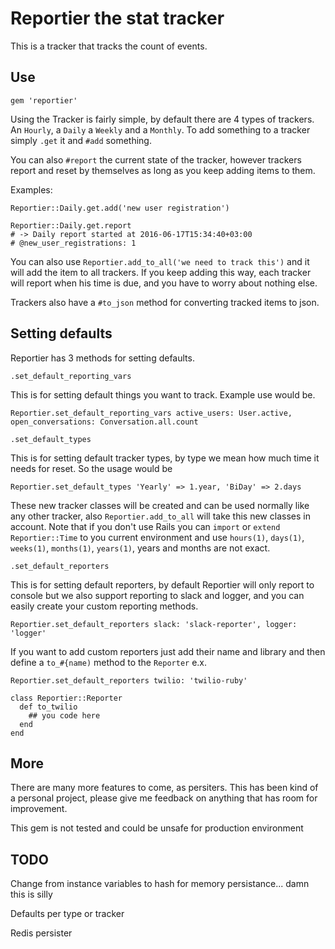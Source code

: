 # Reportier the stat tracker

This is a tracker that tracks the count of events.

## Use
`gem 'reportier'`

Using the Tracker is fairly simple, by default there are 4 types of trackers.
An `Hourly`, a `Daily` a `Weekly` and a `Monthly`.
To add something to a tracker simply `.get` it and `#add` something.

You can also `#report` the current state of the tracker, however trackers report and reset by themselves
as long as you keep adding items to them.

Examples:

```
Reportier::Daily.get.add('new user registration')

Reportier::Daily.get.report
# -> Daily report started at 2016-06-17T15:34:40+03:00
# @new_user_registrations: 1
```

You can also use `Reportier.add_to_all('we need to track this')` and it will add the item to all trackers.
If you keep adding this way, each tracker will report when his time is due, and you have to worry about
nothing else.

Trackers also have a `#to_json` method for converting tracked items to json.


## Setting defaults

Reportier has 3 methods for setting defaults.

`.set_default_reporting_vars`

This is for setting default things you want to track. Example use would be.

```
Reportier.set_default_reporting_vars active_users: User.active, open_conversations: Conversation.all.count
```

`.set_default_types`

This is for setting default tracker types, by type we mean how much time it needs for reset.
So the usage would be


```
Reportier.set_default_types 'Yearly' => 1.year, 'BiDay' => 2.days
```

These new tracker classes will be created and can be used normally like any other tracker,
also `Reportier.add_to_all` will take this new classes in account.
Note that if you don't use Rails you can `import` or `extend` `Reportier::Time` to you current environment
and use `hours(1)`, `days(1)`, `weeks(1)`,  `months(1)`, `years(1)`, years and months are not exact.

`.set_default_reporters`

This is for setting default reporters, by default Reportier will only report to console
but we also support reporting to slack and logger, and you can easily create your custom reporting methods.

```
Reportier.set_default_reporters slack: 'slack-reporter', logger: 'logger'
```

If you want to add custom reporters just add their name and library and then define a `to_#{name)` method to the `Reporter`
e.x.

```
Reportier.set_default_reporters twilio: 'twilio-ruby'

class Reportier::Reporter
  def to_twilio
    ## you code here
  end
end
```


## More

There are many more features to come, as persiters.
This has been kind of a personal project, please give me feedback on anything that has room for improvement.


This gem is not tested and could be unsafe for production environment


## TODO

Change from instance variables to hash for memory persistance... damn this is silly

Defaults per type or tracker

Redis persister


